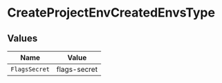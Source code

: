 # CreateProjectEnvCreatedEnvsType


## Values

| Name          | Value         |
| ------------- | ------------- |
| `FlagsSecret` | flags-secret  |